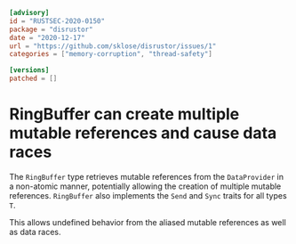 ```toml
[advisory]
id = "RUSTSEC-2020-0150"
package = "disrustor"
date = "2020-12-17"
url = "https://github.com/sklose/disrustor/issues/1"
categories = ["memory-corruption", "thread-safety"]

[versions]
patched = []
```

# RingBuffer can create multiple mutable references and cause data races

The `RingBuffer` type retrieves mutable references from the `DataProvider` in a
non-atomic manner, potentially allowing the creation of multiple mutable
references. `RingBuffer` also implements the `Send` and `Sync` traits for all
types `T`.

This allows undefined behavior from the aliased mutable references as well
as data races.
